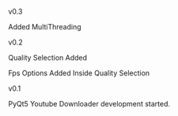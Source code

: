 v0.3
<p>Added MultiThreading</p>
v0.2
<p>Quality Selection Added</p>
<p>Fps Options Added Inside Quality Selection</p>

v0.1
<p>PyQt5 Youtube Downloader development started.</p>